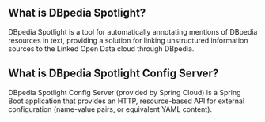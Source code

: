 
## What is DBpedia Spotlight?

DBpedia Spotlight is a tool for automatically annotating mentions of DBpedia resources in text, providing a solution for linking unstructured information sources to the Linked Open Data cloud through DBpedia.

## What is DBpedia Spotlight Config Server?

DBpedia Spotlight Config Server (provided by Spring Cloud) is a Spring Boot application that provides an HTTP, resource-based API for external configuration (name-value pairs, or equivalent YAML content).
